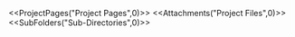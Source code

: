 <!-- --- 
title: fakers 
-->

<<ProjectPages("Project Pages",0)>> 
<<Attachments("Project Files",0)>> 
<<SubFolders("Sub-Directories",0)>>
